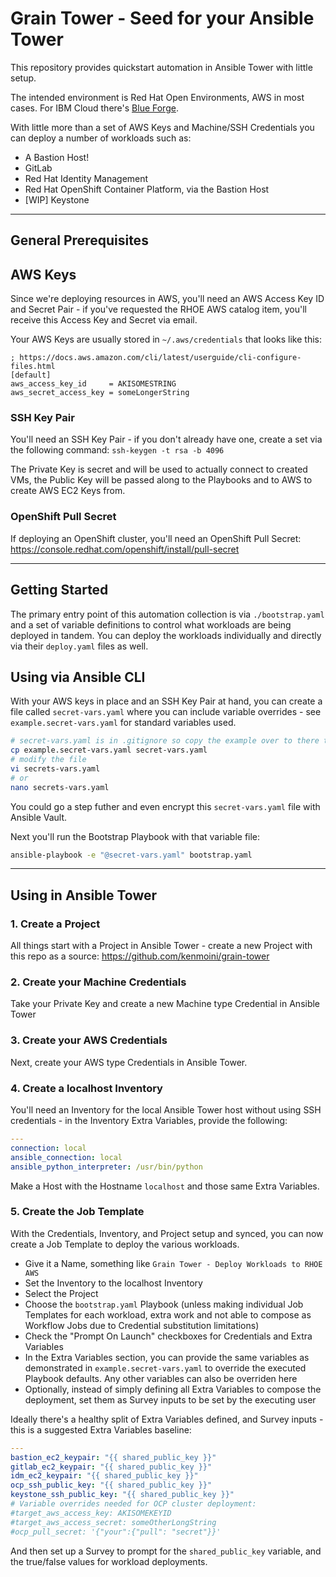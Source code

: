 # Grain Tower - Seed for your Ansible Tower

This repository provides quickstart automation in Ansible Tower with little setup.

The intended environment is Red Hat Open Environments, AWS in most cases.  For IBM Cloud there's [Blue Forge](https://github.com/kenmoini/blue-forge).

With little more than a set of AWS Keys and Machine/SSH Credentials you can deploy a number of workloads such as:

- A Bastion Host!
- GitLab
- Red Hat Identity Management
- Red Hat OpenShift Container Platform, via the Bastion Host
- [WIP] Keystone

---

## General Prerequisites

## AWS Keys

Since we're deploying resources in AWS, you'll need an AWS Access Key ID and Secret Pair - if you've requested the RHOE AWS catalog item, you'll receive this Access Key and Secret via email.

Your AWS Keys are usually stored in `~/.aws/credentials` that looks like this:

```
; https://docs.aws.amazon.com/cli/latest/userguide/cli-configure-files.html
[default]
aws_access_key_id     = AKISOMESTRING
aws_secret_access_key = someLongerString
```

### SSH Key Pair

You'll need an SSH Key Pair - if you don't already have one, create a set via the following command: `ssh-keygen -t rsa -b 4096`

The Private Key is secret and will be used to actually connect to created VMs, the Public Key will be passed along to the Playbooks and to AWS to create AWS EC2 Keys from.

### OpenShift Pull Secret

If deploying an OpenShift cluster, you'll need an OpenShift Pull Secret: https://console.redhat.com/openshift/install/pull-secret

---

## Getting Started

The primary entry point of this automation collection is via `./bootstrap.yaml` and a set of variable definitions to control what workloads are being deployed in tandem.  You can deploy the workloads individually and directly via their `deploy.yaml` files as well.

## Using via Ansible CLI

With your AWS keys in place and an SSH Key Pair at hand, you can create a file called `secret-vars.yaml` where you can include variable overrides - see `example.secret-vars.yaml` for standard variables used.

```bash
# secret-vars.yaml is in .gitignore so copy the example over to there to modify
cp example.secret-vars.yaml secret-vars.yaml
# modify the file
vi secrets-vars.yaml
# or
nano secrets-vars.yaml
```

You could go a step futher and even encrypt this `secret-vars.yaml` file with Ansible Vault.

Next you'll run the Bootstrap Playbook with that variable file:

```bash
ansible-playbook -e "@secret-vars.yaml" bootstrap.yaml
```

---

## Using in Ansible Tower

### 1. Create a Project

All things start with a Project in Ansible Tower - create a new Project with this repo as a source: https://github.com/kenmoini/grain-tower

### 2. Create your Machine Credentials

Take your Private Key and create a new Machine type Credential in Ansible Tower

### 3. Create your AWS Credentials

Next, create your AWS type Credentials in Ansible Tower.

### 4. Create a localhost Inventory

You'll need an Inventory for the local Ansible Tower host without using SSH credentials - in the Inventory Extra Variables, provide the following:

```yaml
---
connection: local
ansible_connection: local
ansible_python_interpreter: /usr/bin/python
```

Make a Host with the Hostname `localhost` and those same Extra Variables.

### 5. Create the Job Template

With the Credentials, Inventory, and Project setup and synced, you can now create a Job Template to deploy the various workloads.

- Give it a Name, something like `Grain Tower - Deploy Workloads to RHOE AWS`
- Set the Inventory to the localhost Inventory
- Select the Project
- Choose the `bootstrap.yaml` Playbook (unless making individual Job Templates for each workload, extra work and not able to compose as Workflow Jobs due to Credential substitution limitations)
- Check the "Prompt On Launch" checkboxes for Credentials and Extra Variables
- In the Extra Variables section, you can provide the same variables as demonstrated in `example.secret-vars.yaml` to override the executed Playbook defaults.  Any other variables can also be overriden here
- Optionally, instead of simply defining all Extra Variables to compose the deployment, set them as Survey inputs to be set by the executing user

Ideally there's a healthy split of Extra Variables defined, and Survey inputs - this is a suggested Extra Variables baseline:

```yaml
---
bastion_ec2_keypair: "{{ shared_public_key }}"
gitlab_ec2_keypair: "{{ shared_public_key }}"
idm_ec2_keypair: "{{ shared_public_key }}"
ocp_ssh_public_key: "{{ shared_public_key }}"
keystone_ssh_public_key: "{{ shared_public_key }}"
# Variable overrides needed for OCP cluster deployment:
#target_aws_access_key: AKISOMEKEYID
#target_aws_access_secret: someOtherLongString
#ocp_pull_secret: '{"your":{"pull": "secret"}}'
```

And then set up a Survey to prompt for the `shared_public_key` variable, and the true/false values for workload deployments.